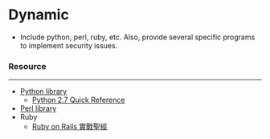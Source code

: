 # Dynamic

<script type="text/javascript" src="../js/general.js"></script>

* Include python, perl, ruby, etc. Also, provide several specific programs to implement security issues.

### Resource
---

* [Python library](https://docs.python.org/2/library/index.html)
  * [Python 2.7 Quick Reference](http://benyoonline.com/pqr/pqr27/PQR2.7.html)
* [Perl library](http://perldoc.perl.org/index.html)
* Ruby
  * [Ruby on Rails 實戰聖經](https://ihower.tw/rails4/ruby.html)
